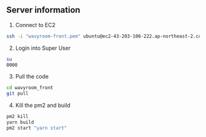 ## Server information

1. Connect to EC2

```bash
ssh -i "wavyroom-front.pem" ubuntu@ec2-43-203-106-222.ap-northeast-2.compute.amazonaws.com
```

2. Login into Super User

```bash
su
0000
```

3. Pull the code

```bash
cd wavyroom_front
git pull
```

4. Kill the pm2 and build

```bash
pm2 kill
yarn build
pm2 start "yarn start"
```
